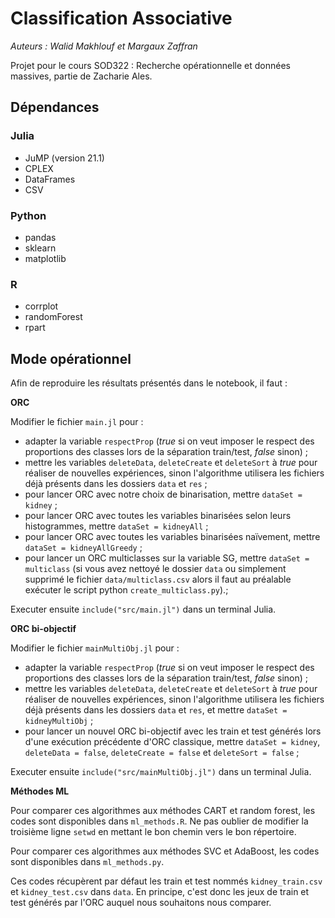 # Classification Associative

_Auteurs : Walid Makhlouf et Margaux Zaffran_

Projet pour le cours SOD322 : Recherche opérationnelle et données massives, partie de Zacharie Ales.

## Dépendances

### Julia

- JuMP (version 21.1)
- CPLEX
- DataFrames
- CSV

### Python

- pandas
- sklearn
- matplotlib

### R

- corrplot
- randomForest
- rpart

## Mode opérationnel

Afin de reproduire les  résultats présentés dans le notebook, il faut :

__ORC__

Modifier le fichier ```main.jl``` pour :
- adapter la variable ```respectProp``` (_true_ si on veut imposer le respect des proportions des classes lors de la séparation train/test, _false_ sinon) ;
- mettre les variables ```deleteData```, ```deleteCreate``` et ```deleteSort``` à _true_ pour réaliser de nouvelles expériences, sinon l'algorithme utilisera les fichiers déjà présents dans les dossiers ```data``` et ```res``` ;
- pour lancer ORC avec notre choix de binarisation, mettre ```dataSet = kidney``` ;
- pour lancer ORC avec toutes les variables binarisées selon leurs histogrammes, mettre ```dataSet = kidneyAll``` ;
- pour lancer ORC avec toutes les variables binarisées naïvement, mettre ```dataSet = kidneyAllGreedy``` ;
- pour lancer un ORC multiclasses sur la variable SG, mettre ```dataSet = multiclass``` (si vous avez nettoyé le dossier ```data``` ou simplement supprimé le fichier ```data/multiclass.csv``` alors il faut au préalable exécuter le script python ```create_multiclass.py```).;

Executer ensuite ```include("src/main.jl")``` dans un terminal Julia.

__ORC bi-objectif__

Modifier le fichier ```mainMultiObj.jl``` pour :
- adapter la variable ```respectProp``` (_true_ si on veut imposer le respect des proportions des classes lors de la séparation train/test, _false_ sinon) ;
- mettre les variables ```deleteData```, ```deleteCreate``` et ```deleteSort``` à _true_ pour réaliser de nouvelles expériences, sinon l'algorithme utilisera les fichiers déjà présents dans les dossiers ```data``` et ```res```, et mettre ```dataSet = kidneyMultiObj``` ;
- pour lancer un nouvel ORC bi-objectif avec les train et test générés lors d'une exécution précédente d'ORC classique, mettre ```dataSet = kidney```, ```deleteData = false```, ```deleteCreate = false``` et ```deleteSort = false``` ;

Executer ensuite ```include("src/mainMultiObj.jl")``` dans un terminal Julia.

__Méthodes ML__

Pour comparer ces algorithmes aux méthodes CART et random forest, les codes sont disponibles dans ```ml_methods.R```. Ne pas oublier de modifier la troisième ligne ```setwd``` en mettant le bon chemin vers le bon répertoire.

Pour comparer ces algorithmes aux méthodes SVC et AdaBoost, les codes sont disponibles dans ```ml_methods.py```.

Ces codes récupèrent par défaut les train et test nommés ```kidney_train.csv``` et ```kidney_test.csv``` dans ```data```. En principe, c'est donc les jeux de train et test générés par l'ORC auquel nous souhaitons nous comparer.
